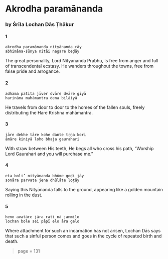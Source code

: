 # Akrodha paramānanda

### by Śrīla Lochan Dās Ṭhākur

#### 1

    akrodha paramānanda nityānanda rāy
    abhimāna-śūnya nitāi nagare beḍāy

The great personality, Lord Nityānanda Prabhu, is free from anger and full of transcendental ecstasy. He wanders throughout the towns, free from false pride and arrogance.

#### 2

    adhama patita jīver dvāre dvāre giyā
    harināma mahāmantra dena bilāiyā

He travels from door to door to the homes of the fallen souls, freely distributing the Hare Krishna mahāmantra.

#### 3

    jāre dekhe tāre kohe dante tṛṇa kori
    āmāre kiniyā loho bhaja gaurahari

With straw between His teeth, He begs all who cross his path, “Worship Lord Gaurahari and you will purchase me.”

#### 4

    eta boli’ nityānanda bhūme goḍi jāy
    sonāra parvata jena dhūlāte loṭāy

Saying this Nityānanda falls to the ground, appearing like a golden mountain rolling in the dust.

#### 5

    heno avatāre jāra rati nā janmilo
    lochan bole sei pāpī elo āra gelo

Where attachment for such an incarnation has not arisen, Lochan Dās says that such a sinful person comes and goes in the cycle of repeated birth and death.


> page = 131